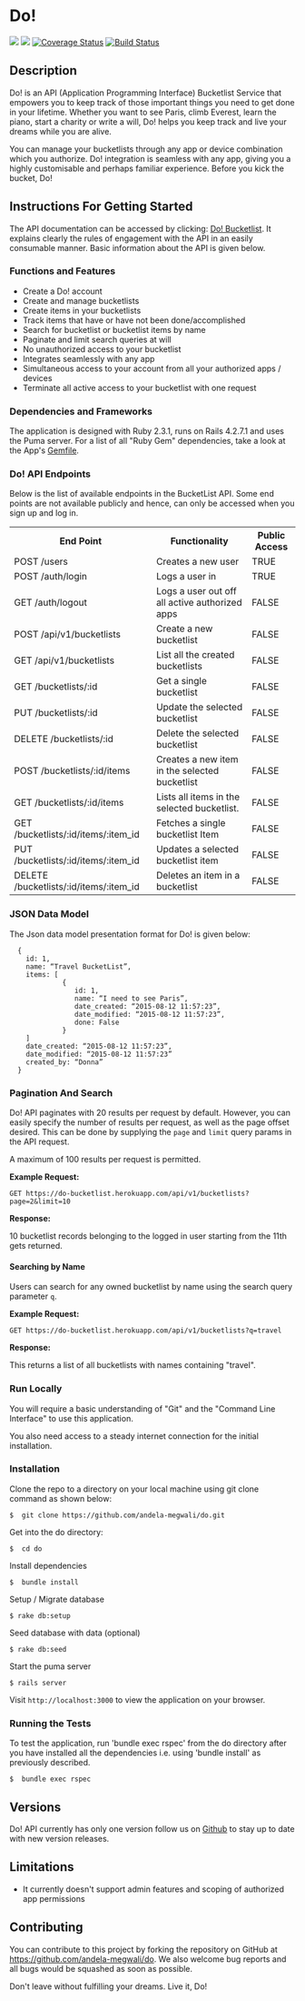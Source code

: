 # Do!
<a href="https://codeclimate.com/github/andela-megwali/do"><img src="https://codeclimate.com/github/andela-megwali/do/badges/gpa.svg" /></a>
<a href="https://codeclimate.com/github/andela-megwali/do"><img src="https://codeclimate.com/github/andela-megwali/do/badges/issue_count.svg" /></a>
<a href='https://coveralls.io/github/andela-megwali/do?branch=master'><img src='https://coveralls.io/repos/github/andela-megwali/do/badge.svg?branch=master' alt='Coverage Status' /></a>
[![Build Status](https://travis-ci.org/andela-megwali/do.svg?branch=master)](https://travis-ci.org/andela-megwali/do)

## Description

Do! is an API (Application Programming Interface) Bucketlist Service that empowers you to keep track of those important things you need to get done in your lifetime. Whether you want to see Paris, climb Everest, learn the piano, start a charity or write a will, Do! helps you keep track and live your dreams while you are alive.

You can manage your bucketlists through any app or device combination which you authorize. Do! integration is seamless with any app, giving you a highly customisable and perhaps familiar experience.
Before you kick the bucket, Do!

## Instructions For Getting Started

The API documentation can be accessed by clicking: [Do! Bucketlist](http://do-bucketlist.herokuapp.com). It explains clearly the rules of engagement with the API in an easily consumable manner. Basic information about the API is given below.

### Functions and Features

* Create a Do! account
* Create and manage bucketlists
* Create items in your bucketlists
* Track items that have or have not been done/accomplished
* Search for bucketlist or bucketlist items by name
* Paginate and limit search queries at will
* No unauthorized access to your bucketlist
* Integrates seamlessly with any app
* Simultaneous access to your account from all your authorized apps / devices
* Terminate all active access to your bucketlist with one request

### Dependencies and Frameworks

The application is designed with Ruby 2.3.1, runs on Rails 4.2.7.1 and uses the Puma server. For a list of all "Ruby Gem" dependencies, take a look at the App's [Gemfile](https://github.com/andela-megwali/do/blob/master/Gemfile).

### Do! API Endpoints

Below is the list of available endpoints in the BucketList API. Some end points are not available publicly and hence, can only be accessed when you sign up and log in.

<table>
  <tr>
    <th>End Point</th>
    <th>Functionality</th>
    <th>Public Access</th>
  </tr>

  <tr>
    <td>POST /users</td>
    <td>Creates a new user</td>
    <td>TRUE</td>
  </tr>

  <tr>
    <td>POST /auth/login</td>
    <td>Logs a user in</td>
    <td>TRUE</td>
  </tr>

  <tr>
    <td>GET /auth/logout</td>
    <td>Logs a user out off all active authorized apps</td>
    <td>FALSE</td>
  </tr>

  <tr>
    <td>POST /api/v1/bucketlists</td>
    <td>Create a new bucketlist</td>
    <td>FALSE</td>
  </tr>

  <tr>
    <td>GET /api/v1/bucketlists</td>
    <td>List all the created bucketlists</td>
    <td>FALSE</td>
  </tr>

  <tr>
    <td>GET /bucketlists/:id</td>
    <td>Get a single bucketlist</td>
    <td>FALSE</td>
  </tr>

  <tr>
    <td>PUT /bucketlists/:id</td>
    <td>Update the selected bucketlist</td>
    <td>FALSE</td>
  </tr>

  <tr>
    <td>DELETE /bucketlists/:id</td>
    <td>Delete the selected bucketlist</td>
    <td>FALSE</td>
  </tr>

  <tr>
    <td>POST /bucketlists/:id/items</td>
    <td>Creates a new item in the selected bucketlist</td>
    <td>FALSE</td>
  </tr>

  <tr>
    <td>GET /bucketlists/:id/items</td>
    <td>Lists all items in the selected bucketlist.</td>
    <td>FALSE</td>
  </tr>

  <tr>
    <td>GET /bucketlists/:id/items/:item_id</td>
    <td>Fetches a single bucketlist Item</td>
    <td>FALSE</td>
  </tr>

  <tr>
    <td>PUT /bucketlists/:id/items/:item_id</td>
    <td>Updates a selected bucketlist item</td>
    <td>FALSE</td>
  </tr>

  <tr>
    <td>DELETE /bucketlists/:id/items/:item_id</td>
    <td>Deletes an item in a bucketlist</td>
    <td>FALSE</td>
  </tr>
</table>

### JSON Data Model

The Json data model presentation format for Do! is given below:

      {
        id: 1,
        name: “Travel BucketList”,
        items: [
                 {
                    id: 1,
                    name: “I need to see Paris”,
                    date_created: “2015-08-12 11:57:23”,
                    date_modified: “2015-08-12 11:57:23”,
                    done: False
                 }
        ]
        date_created: “2015-08-12 11:57:23”,
        date_modified: “2015-08-12 11:57:23”
        created_by: “Donna”
      }

### Pagination And Search

Do! API paginates with 20 results per request by default. However, you can easily specify the number of results per request, as well as the page offset desired. This can be done by supplying the <code>page</code> and <code>limit</code> query params in the API request. 

A maximum of 100 results per request is permitted.

  <b>Example Request:</b>

    GET https://do-bucketlist.herokuapp.com/api/v1/bucketlists?page=2&limit=10

  <b>Response:</b>

  10 bucketlist records belonging to the logged in user starting from the 11th gets returned.

#### Searching by Name

Users can search for any owned bucketlist by name using the search query parameter <code>q</code>.

  <b>Example Request:</b>

    GET https://do-bucketlist.herokuapp.com/api/v1/bucketlists?q=travel

  <b>Response:</b>

  This returns a list of all bucketlists with names containing "travel".


### Run Locally

You will require a basic understanding of "Git" and the "Command Line Interface" to use this application.

You also need access to a steady internet connection for the initial installation.

### Installation

 Clone the repo to a directory on your local machine using git clone command as shown below:

    $  git clone https://github.com/andela-megwali/do.git

 Get into the do directory:

    $  cd do
    
 Install dependencies

    $  bundle install

 Setup / Migrate database

    $ rake db:setup

 Seed database with data (optional)

    $ rake db:seed

 Start the puma server

    $ rails server

 Visit <code>http://localhost:3000</code> to view the application on your browser.


### Running the Tests

To test the application, run 'bundle exec rspec' from the do directory after you have installed all the dependencies i.e. using 'bundle install' as previously described.

    $  bundle exec rspec


## Versions

Do! API currently has only one version follow us on [Github](https://github.com/andela-megwali/do) to stay up to date with new version releases.


## Limitations

  * It currently doesn't support admin features and scoping of authorized app permissions

## Contributing

You can contribute to this project by forking the repository on GitHub at https://github.com/andela-megwali/do.
We also welcome bug reports and all bugs would be squashed as soon as possible.

Don't leave without fulfilling your dreams. Live it, Do!
